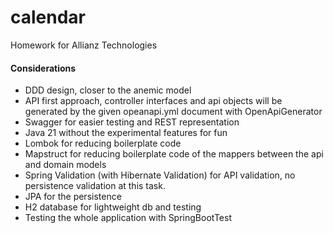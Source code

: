 # calendar
Homework for Allianz Technologies

#### Considerations

- DDD design, closer to the anemic model
- API first approach, controller interfaces and api objects will be generated by the given opeanapi.yml document with OpenApiGenerator
- Swagger for easier testing and REST representation
- Java 21 without the experimental features for fun
- Lombok for reducing boilerplate code
- Mapstruct for reducing boilerplate code of the mappers between the api and domain models
- Spring Validation (with Hibernate Validation) for API validation, no persistence validation at this task.
- JPA for the persistence
- H2 database for lightweight db and testing
- Testing the whole application with SpringBootTest




